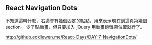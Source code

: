 ## React Navigation Dots

不知道這叫什麼，右邊會有幾個固定的點點，用來表示現在到這頁第幾個 section。
少了點動畫，但只要加入 jQuery 用動畫跑螢幕位置就行了。

<http://github.eddiewen.me/React-Days/DAY-7-NavigationDots/>